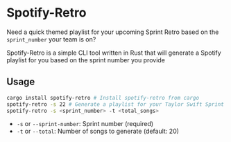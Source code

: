 # Spotify-Retro

Need a quick themed playlist for your upcoming Sprint Retro based on the `sprint_number` your team is on?

Spotify-Retro is a simple CLI tool written in Rust that will generate a Spotify playlist for you based on the sprint number you provide

## Usage

```bash
cargo install spotify-retro # Install spotify-retro from cargo
spotify-retro -s 22 # Generate a playlist for your Taylor Swift Sprint
spotify-retro -s <sprint_number> -t <total_songs> 
```

- `-s` or `--sprint-number`: Sprint number (required)
- `-t` or `--total`: Number of songs to generate (default: 20)
